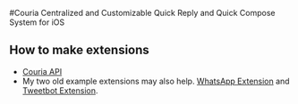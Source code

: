 #Couria
Centralized and Customizable Quick Reply and Quick Compose System for iOS

## How to make extensions
- [Couria API](https://github.com/Qusic/Couria/blob/ios8/Couria.h)
- My two old example extensions may also help. [WhatsApp Extension](https://github.com/Qusic/WhatsAppForCouria) and [Tweetbot Extension](https://github.com/Qusic/TweetbotForCouria).
